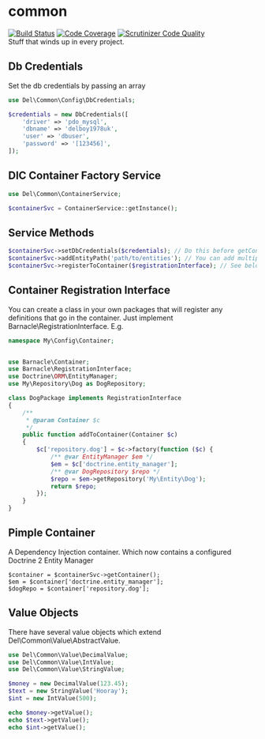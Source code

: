 # common
[![Build Status](https://travis-ci.org/delboy1978uk/common.png?branch=master)](https://travis-ci.org/delboy1978uk/common) [![Code Coverage](https://scrutinizer-ci.com/g/delboy1978uk/common/badges/coverage.png?b=master)](https://scrutinizer-ci.com/g/delboy1978uk/common/?branch=master) [![Scrutinizer Code Quality](https://scrutinizer-ci.com/g/delboy1978uk/common/badges/quality-score.png?b=master)](https://scrutinizer-ci.com/g/delboy1978uk/common/?branch=master) <br />
Stuff that winds up in every project. 
## Db Credentials
Set the db credentials by passing an array
```php
use Del\Common\Config\DbCredentials;

$credentials = new DbCredentials([
    'driver' => 'pdo_mysql',
    'dbname' => 'delboy1978uk',
    'user' => 'dbuser',
    'password' => '[123456]',
]);
```
## DIC Container Factory Service
```php
use Del\Common\ContainerService;

$containerSvc = ContainerService::getInstance();
```
## Service Methods
```php
$containerSvc->setDbCredentials($credentials); // Do this before getContainer() to configure the DBAL Connection
$containerSvc->addEntityPath('path/to/entities'); // You can add multiple paths to get Entities from different packages
$containerSvc->registerToContainer($registrationInterface); // See below
```
## Container Registration Interface
You can create a class in your own packages that will register any definitions that go in the container. Just implement
Barnacle\RegistrationInterface. E.g.
```php
namespace My\Config\Container;


use Barnacle\Container;
use Barnacle\RegistrationInterface;
use Doctrine\ORM\EntityManager;
use My\Repository\Dog as DogRepository;

class DogPackage implements RegistrationInterface
{
    /**
     * @param Container $c
     */
    public function addToContainer(Container $c)
    {
        $c['repository.dog'] = $c->factory(function ($c) {
            /** @var EntityManager $em */
            $em = $c['doctrine.entity_manager'];
            /** @var DogRepository $repo */
            $repo = $em->getRepository('My\Entity\Dog');
            return $repo; 
        });
    }
}
```
## Pimple Container
A Dependency Injection container. Which now contains a configured Doctrine 2 Entity Manager
```
$container = $containerSvc->getContainer();
$em = $container['doctrine.entity_manager'];
$dogRepo = $container['repository.dog'];
```
## Value Objects
There have several value objects which extend Del\Common\Value\AbstractValue.
```php
use Del\Common\Value\DecimalValue;
use Del\Common\Value\IntValue;
use Del\Common\Value\StringValue;

$money = new DecimalValue(123.45);
$text = new StringValue('Hooray');
$int = new IntValue(500);

echo $money->getValue();
echo $text->getValue();
echo $int->getValue();
```
